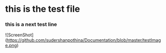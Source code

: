 # this is the test file
### this is a next test line
![ScreenShot] (https://github.com/sudershanpothina/Documentation/blob/master/testImage.png)
